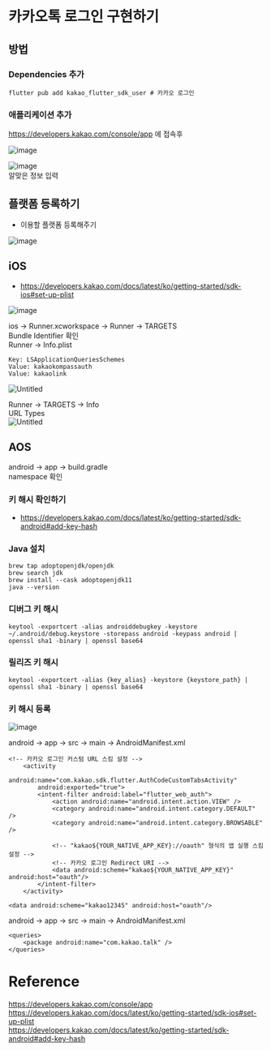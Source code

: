 # 카카오톡 로그인 구현하기

## 방법

### Dependencies 추가
~~~
flutter pub add kakao_flutter_sdk_user # 카카오 로그인
~~~

### 애플리케이션 추가
https://developers.kakao.com/console/app 에 접속후  

![image](https://github.com/choijaegwon/choijaegwon.github.io/assets/68246962/95583bc3-0e0d-4cd3-b0e3-24f8d4f7c8d7)   

![image](https://github.com/choijaegwon/choijaegwon.github.io/assets/68246962/db63c888-ba62-441a-8c0c-bd5b822e2a10)  
알맞은 정보 입력  

## 플랫폼 등록하기
- 이용할 플랫폼 등록해주기  

![image](https://github.com/choijaegwon/choijaegwon.github.io/assets/68246962/d5af7c28-1d36-436e-bfb7-a5f99b8b6982)

## iOS

- https://developers.kakao.com/docs/latest/ko/getting-started/sdk-ios#set-up-plist   

![image](https://github.com/choijaegwon/choijaegwon.github.io/assets/68246962/4c10da0e-48d8-4837-a8a2-3088b23c555e)  

ios → Runner.xcworkspace → Runner → TARGETS  
Bundle Identifier 확인  
Runner → Info.plist  

~~~
Key: LSApplicationQueriesSchemes
Value: kakaokompassauth
Value: kakaolink
~~~
![Untitled](https://github.com/choijaegwon/choijaegwon.github.io/assets/68246962/8ee7db92-280a-4a83-8c48-9ba90931ec79)  

Runner → TARGETS → Info  
URL Types  
![Untitled](https://github.com/choijaegwon/choijaegwon.github.io/assets/68246962/603c54fb-f886-4290-a295-b2141429798c)  

## AOS
android → app → build.gradle  
namespace 확인  

### 키 해시 확인하기
- https://developers.kakao.com/docs/latest/ko/getting-started/sdk-android#add-key-hash

### Java 설치
~~~
brew tap adoptopenjdk/openjdk
brew search jdk
brew install --cask adoptopenjdk11
java --version
~~~

### 디버그 키 해시
~~~
keytool -exportcert -alias androiddebugkey -keystore ~/.android/debug.keystore -storepass android -keypass android | openssl sha1 -binary | openssl base64
~~~

### 릴리즈 키 해시
~~~
keytool -exportcert -alias {key_alias} -keystore {keystore_path} | openssl sha1 -binary | openssl base64
~~~

### 키 해시 등록

![image](https://github.com/choijaegwon/choijaegwon.github.io/assets/68246962/1b4ade55-0f03-4bcb-a6df-8ad62c3d0a2c)

android → app → src → main → AndroidManifest.xml
~~~
<!-- 카카오 로그인 커스텀 URL 스킴 설정 -->
    <activity 
        android:name="com.kakao.sdk.flutter.AuthCodeCustomTabsActivity"
        android:exported="true">
        <intent-filter android:label="flutter_web_auth">
            <action android:name="android.intent.action.VIEW" />
            <category android:name="android.intent.category.DEFAULT" />
            <category android:name="android.intent.category.BROWSABLE" />

            <!-- "kakao${YOUR_NATIVE_APP_KEY}://oauth" 형식의 앱 실행 스킴 설정 -->
            <!-- 카카오 로그인 Redirect URI -->
            <data android:scheme="kakao${YOUR_NATIVE_APP_KEY}" android:host="oauth"/>
        </intent-filter>
    </activity>
~~~

~~~
<data android:scheme="kakao12345" android:host="oauth"/>
~~~

android → app → src → main → AndroidManifest.xml  
~~~
<queries>
    <package android:name="com.kakao.talk" />
</queries>
~~~


# Reference
https://developers.kakao.com/console/app    
https://developers.kakao.com/docs/latest/ko/getting-started/sdk-ios#set-up-plist   
https://developers.kakao.com/docs/latest/ko/getting-started/sdk-android#add-key-hash   
